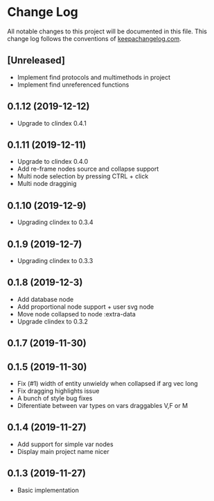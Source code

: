 # Change Log
All notable changes to this project will be documented in this file. This change log follows the conventions of [keepachangelog.com](http://keepachangelog.com/).

## [Unreleased]

- Implement find protocols and multimethods in project
- Implement find unreferenced functions

## 0.1.12 (2019-12-12)

- Upgrade to clindex 0.4.1

## 0.1.11 (2019-12-11)

- Upgrade to clindex 0.4.0
- Add re-frame nodes source and collapse support
- Multi node selection by pressing CTRL + click
- Multi node dragginig

## 0.1.10 (2019-12-9)

- Upgrading clindex to 0.3.4

## 0.1.9 (2019-12-7)

- Upgrading clindex to 0.3.3

## 0.1.8 (2019-12-3)

- Add database node
- Add proportional node support + user svg node
- Move node collapsed to node :extra-data
- Upgrade clindex to 0.3.2

## 0.1.7 (2019-11-30)

## 0.1.5 (2019-11-30)

- Fix (#1) width of entity unwieldy when collapsed if arg vec long
- Fix dragging highlights issue
- A bunch of style bug fixes
- Diferentiate between var types on vars draggables V,F or M

## 0.1.4 (2019-11-27)

- Add support for simple var nodes
- Display main project name nicer

## 0.1.3 (2019-11-27)

- Basic implementation
